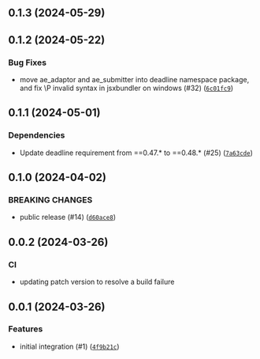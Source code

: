 ## 0.1.3 (2024-05-29)




## 0.1.2 (2024-05-22)



### Bug Fixes
* move ae_adaptor and ae_submitter into deadline namespace package, and fix \P invalid syntax in jsxbundler on windows (#32) ([`6c01fc9`](https://github.com/aws-deadline/deadline-cloud-for-after-effects/commit/6c01fc9ce5f4ce8143557a4652e12c233357e61c))

## 0.1.1 (2024-05-01)

### Dependencies
* Update deadline requirement from ==0.47.* to ==0.48.* (#25) ([`7a63cde`](https://github.com/aws-deadline/deadline-cloud-for-after-effects/commit/7a63cde8a85568cbd0338eb86bd3e52cd994807c))


## 0.1.0 (2024-04-02)

### BREAKING CHANGES
* public release (#14) ([`d60ace8`](https://github.com/aws-deadline/deadline-cloud-for-after-effects/commit/d60ace8b93945c259fd9843b3c50e73f41e65704))



## 0.0.2 (2024-03-26)


### CI
* updating patch version to resolve a build failure


## 0.0.1 (2024-03-26)


### Features
* initial integration (#1) ([`4f9b21c`](https://github.com/aws-deadline/deadline-cloud-for-after-effects/commit/4f9b21c1984b573787378e7ab462c6c93120f219))



